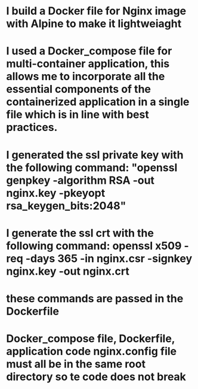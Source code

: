 # I build a Docker file for Nginx image with Alpine to make it lightweiaght
# I used a Docker_compose file for multi-container application, this allows me to incorporate all the essential components of the containerized application in a single file which is in line with best practices.
# I generated the ssl private key with the following command: "openssl genpkey -algorithm RSA -out nginx.key -pkeyopt rsa_keygen_bits:2048"
# I generate the ssl crt with the following command: openssl x509 -req -days 365 -in nginx.csr -signkey nginx.key -out nginx.crt
# these commands are passed in the Dockerfile
# Docker_compose file, Dockerfile, application code nginx.config file must all be in the same root directory so te code does not break



